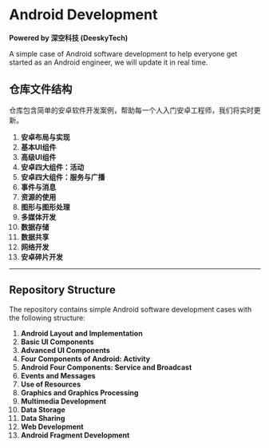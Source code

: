 # Android Development
**Powered by 深空科技 (DeeskyTech)**

A simple case of Android software development to help everyone get started as an Android engineer, we will update it in real time.

## 仓库文件结构
仓库包含简单的安卓软件开发案例，帮助每一个人入门安卓工程师，我们将实时更新。

1. **安卓布局与实现**  
2. **基本UI组件**  
3. **高级UI组件**  
4. **安卓四大组件：活动**  
5. **安卓四大组件：服务与广播**  
6. **事件与消息**  
7. **资源的使用**  
8. **图形与图形处理**  
9. **多媒体开发**  
10. **数据存储**  
11. **数据共享**  
12. **网络开发**  
13. **安卓碎片开发**  

---

## Repository Structure
The repository contains simple Android software development cases with the following structure:

1. **Android Layout and Implementation**  
2. **Basic UI Components**  
3. **Advanced UI Components**  
4. **Four Components of Android: Activity**  
5. **Android Four Components: Service and Broadcast**  
6. **Events and Messages**  
7. **Use of Resources**  
8. **Graphics and Graphics Processing**  
9. **Multimedia Development**  
10. **Data Storage**  
11. **Data Sharing**  
12. **Web Development**  
13. **Android Fragment Development**  
